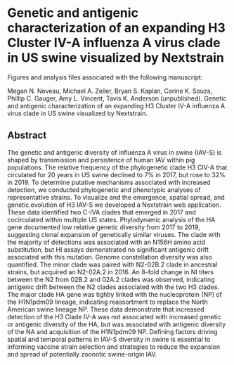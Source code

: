 # Genetic and antigenic characterization of an expanding H3 Cluster IV-A influenza A virus clade in US swine visualized by Nextstrain 
Figures and analysis files associated with the following manuscript: 

Megan N. Neveau, Michael A. Zeller, Bryan S. Kaplan, Carine K. Souza, Phillip C. Gauger, Amy L. Vincent, Tavis K. Anderson (unpublished). Genetic and antigenic characterization of an expanding H3 Cluster IV-A influenza A virus clade in US swine visualized by Nextstrain. 

## Abstract
The genetic and antigenic diversity of influenza A virus in swine (IAV-S) is shaped by transmission and persistence of human IAV within pig populations.   The relative frequency of the phylogenetic clade H3 CIV-A that circulated for 20 years in US swine declined to 7% in 2017, but rose to 32% in 2019. To determine putative mechanisms associated with increased detection, we conducted phylogenetic and phenotypic analyses of representative strains. To visualize and the emergence, spatial spread, and genetic evolution of H3 IAV-S we developed a Nextstrain web application. These data identified two C-IVA clades that emerged in 2017 and cocirculated within multiple US states. Phylodynamic analysis of the HA gene documented low relative genetic diversity from 2017 to 2019, suggesting clonal expansion of genetically similar viruses. The clade with the majority of detections was associated with an N156H amino acid substitution, but HI assays demonstrated no significant antigenic drift associated with this mutation. Genome constellation diversity was also quantified. The minor clade was paired with N2-02B.2 clade in ancestral strains, but acquired an N2-02A.2 in 2016. An 8-fold change in NI titers between the N2 from 02B.2 and 02A.2 clades was observed, indicating antigenic drift between the N2 clades associated with the two H3 clades. The major clade HA gene was tightly linked with the nucleoprotein (NP) of the H1N1pdm09 lineage, indicating reassortment to replace the North American swine lineage NP. These data demonstrate that increased detection of the H3 Clade IV-A was not associated with increased genetic or antigenic diversity of the HA, but was associated with antigenic diversity of the NA and acquisition of the H1N1pdm09 NP. Defining factors driving spatial and temporal patterns in IAV-S diversity in swine is essential to informing vaccine strain selection and strategies to reduce the expansion and spread of potentially zoonotic swine-origin IAV.
